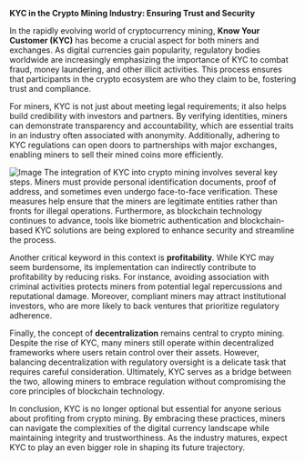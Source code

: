 **KYC in the Crypto Mining Industry: Ensuring Trust and Security**

In the rapidly evolving world of cryptocurrency mining, **Know Your Customer (KYC)** has become a crucial aspect for both miners and exchanges. As digital currencies gain popularity, regulatory bodies worldwide are increasingly emphasizing the importance of KYC to combat fraud, money laundering, and other illicit activities. This process ensures that participants in the crypto ecosystem are who they claim to be, fostering trust and compliance.

For miners, KYC is not just about meeting legal requirements; it also helps build credibility with investors and partners. By verifying identities, miners can demonstrate transparency and accountability, which are essential traits in an industry often associated with anonymity. Additionally, adhering to KYC regulations can open doors to partnerships with major exchanges, enabling miners to sell their mined coins more efficiently.


![Image](https://github.com/user-attachments/assets/31692037-0104-4703-abd1-696b6a7dd41b)
The integration of KYC into crypto mining involves several key steps. Miners must provide personal identification documents, proof of address, and sometimes even undergo face-to-face verification. These measures help ensure that the miners are legitimate entities rather than fronts for illegal operations. Furthermore, as blockchain technology continues to advance, tools like biometric authentication and blockchain-based KYC solutions are being explored to enhance security and streamline the process.

Another critical keyword in this context is **profitability**. While KYC may seem burdensome, its implementation can indirectly contribute to profitability by reducing risks. For instance, avoiding association with criminal activities protects miners from potential legal repercussions and reputational damage. Moreover, compliant miners may attract institutional investors, who are more likely to back ventures that prioritize regulatory adherence.

Finally, the concept of **decentralization** remains central to crypto mining. Despite the rise of KYC, many miners still operate within decentralized frameworks where users retain control over their assets. However, balancing decentralization with regulatory oversight is a delicate task that requires careful consideration. Ultimately, KYC serves as a bridge between the two, allowing miners to embrace regulation without compromising the core principles of blockchain technology.

In conclusion, KYC is no longer optional but essential for anyone serious about profiting from crypto mining. By embracing these practices, miners can navigate the complexities of the digital currency landscape while maintaining integrity and trustworthiness. As the industry matures, expect KYC to play an even bigger role in shaping its future trajectory.